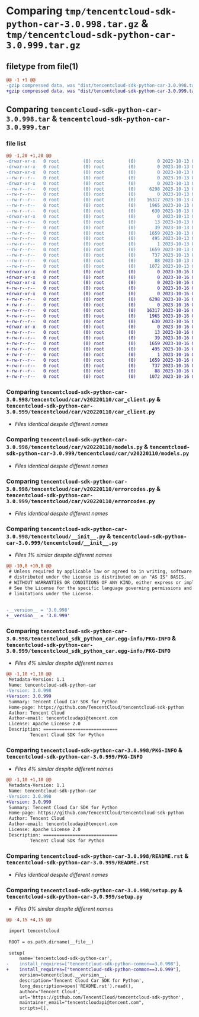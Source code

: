 # Comparing `tmp/tencentcloud-sdk-python-car-3.0.998.tar.gz` & `tmp/tencentcloud-sdk-python-car-3.0.999.tar.gz`

## filetype from file(1)

```diff
@@ -1 +1 @@
-gzip compressed data, was "dist/tencentcloud-sdk-python-car-3.0.998.tar", last modified: Fri Oct 13 00:22:23 2023, max compression
+gzip compressed data, was "dist/tencentcloud-sdk-python-car-3.0.999.tar", last modified: Mon Oct 16 00:21:40 2023, max compression
```

## Comparing `tencentcloud-sdk-python-car-3.0.998.tar` & `tencentcloud-sdk-python-car-3.0.999.tar`

### file list

```diff
@@ -1,20 +1,20 @@
-drwxr-xr-x   0 root         (0) root         (0)        0 2023-10-13 00:22:23.000000 tencentcloud-sdk-python-car-3.0.998/
-drwxr-xr-x   0 root         (0) root         (0)        0 2023-10-13 00:22:23.000000 tencentcloud-sdk-python-car-3.0.998/tencentcloud/
-drwxr-xr-x   0 root         (0) root         (0)        0 2023-10-13 00:22:23.000000 tencentcloud-sdk-python-car-3.0.998/tencentcloud/car/
--rw-r--r--   0 root         (0) root         (0)        0 2023-10-13 00:22:23.000000 tencentcloud-sdk-python-car-3.0.998/tencentcloud/car/__init__.py
-drwxr-xr-x   0 root         (0) root         (0)        0 2023-10-13 00:22:23.000000 tencentcloud-sdk-python-car-3.0.998/tencentcloud/car/v20220110/
--rw-r--r--   0 root         (0) root         (0)     6298 2023-10-13 00:22:23.000000 tencentcloud-sdk-python-car-3.0.998/tencentcloud/car/v20220110/car_client.py
--rw-r--r--   0 root         (0) root         (0)        0 2023-10-13 00:22:23.000000 tencentcloud-sdk-python-car-3.0.998/tencentcloud/car/v20220110/__init__.py
--rw-r--r--   0 root         (0) root         (0)    16317 2023-10-13 00:22:23.000000 tencentcloud-sdk-python-car-3.0.998/tencentcloud/car/v20220110/models.py
--rw-r--r--   0 root         (0) root         (0)     1965 2023-10-13 00:22:23.000000 tencentcloud-sdk-python-car-3.0.998/tencentcloud/car/v20220110/errorcodes.py
--rw-r--r--   0 root         (0) root         (0)      630 2023-10-13 00:22:23.000000 tencentcloud-sdk-python-car-3.0.998/tencentcloud/__init__.py
-drwxr-xr-x   0 root         (0) root         (0)        0 2023-10-13 00:22:23.000000 tencentcloud-sdk-python-car-3.0.998/tencentcloud_sdk_python_car.egg-info/
--rw-r--r--   0 root         (0) root         (0)       13 2023-10-13 00:22:23.000000 tencentcloud-sdk-python-car-3.0.998/tencentcloud_sdk_python_car.egg-info/top_level.txt
--rw-r--r--   0 root         (0) root         (0)       39 2023-10-13 00:22:23.000000 tencentcloud-sdk-python-car-3.0.998/tencentcloud_sdk_python_car.egg-info/requires.txt
--rw-r--r--   0 root         (0) root         (0)     1659 2023-10-13 00:22:23.000000 tencentcloud-sdk-python-car-3.0.998/tencentcloud_sdk_python_car.egg-info/PKG-INFO
--rw-r--r--   0 root         (0) root         (0)      495 2023-10-13 00:22:23.000000 tencentcloud-sdk-python-car-3.0.998/tencentcloud_sdk_python_car.egg-info/SOURCES.txt
--rw-r--r--   0 root         (0) root         (0)        1 2023-10-13 00:22:23.000000 tencentcloud-sdk-python-car-3.0.998/tencentcloud_sdk_python_car.egg-info/dependency_links.txt
--rw-r--r--   0 root         (0) root         (0)     1659 2023-10-13 00:22:23.000000 tencentcloud-sdk-python-car-3.0.998/PKG-INFO
--rw-r--r--   0 root         (0) root         (0)      737 2023-10-13 00:22:23.000000 tencentcloud-sdk-python-car-3.0.998/README.rst
--rw-r--r--   0 root         (0) root         (0)       88 2023-10-13 00:22:23.000000 tencentcloud-sdk-python-car-3.0.998/setup.cfg
--rw-r--r--   0 root         (0) root         (0)     1072 2023-10-13 00:22:23.000000 tencentcloud-sdk-python-car-3.0.998/setup.py
+drwxr-xr-x   0 root         (0) root         (0)        0 2023-10-16 00:21:40.000000 tencentcloud-sdk-python-car-3.0.999/
+drwxr-xr-x   0 root         (0) root         (0)        0 2023-10-16 00:21:40.000000 tencentcloud-sdk-python-car-3.0.999/tencentcloud/
+drwxr-xr-x   0 root         (0) root         (0)        0 2023-10-16 00:21:40.000000 tencentcloud-sdk-python-car-3.0.999/tencentcloud/car/
+-rw-r--r--   0 root         (0) root         (0)        0 2023-10-16 00:21:39.000000 tencentcloud-sdk-python-car-3.0.999/tencentcloud/car/__init__.py
+drwxr-xr-x   0 root         (0) root         (0)        0 2023-10-16 00:21:40.000000 tencentcloud-sdk-python-car-3.0.999/tencentcloud/car/v20220110/
+-rw-r--r--   0 root         (0) root         (0)     6298 2023-10-16 00:21:39.000000 tencentcloud-sdk-python-car-3.0.999/tencentcloud/car/v20220110/car_client.py
+-rw-r--r--   0 root         (0) root         (0)        0 2023-10-16 00:21:39.000000 tencentcloud-sdk-python-car-3.0.999/tencentcloud/car/v20220110/__init__.py
+-rw-r--r--   0 root         (0) root         (0)    16317 2023-10-16 00:21:39.000000 tencentcloud-sdk-python-car-3.0.999/tencentcloud/car/v20220110/models.py
+-rw-r--r--   0 root         (0) root         (0)     1965 2023-10-16 00:21:39.000000 tencentcloud-sdk-python-car-3.0.999/tencentcloud/car/v20220110/errorcodes.py
+-rw-r--r--   0 root         (0) root         (0)      630 2023-10-16 00:21:39.000000 tencentcloud-sdk-python-car-3.0.999/tencentcloud/__init__.py
+drwxr-xr-x   0 root         (0) root         (0)        0 2023-10-16 00:21:40.000000 tencentcloud-sdk-python-car-3.0.999/tencentcloud_sdk_python_car.egg-info/
+-rw-r--r--   0 root         (0) root         (0)       13 2023-10-16 00:21:40.000000 tencentcloud-sdk-python-car-3.0.999/tencentcloud_sdk_python_car.egg-info/top_level.txt
+-rw-r--r--   0 root         (0) root         (0)       39 2023-10-16 00:21:40.000000 tencentcloud-sdk-python-car-3.0.999/tencentcloud_sdk_python_car.egg-info/requires.txt
+-rw-r--r--   0 root         (0) root         (0)     1659 2023-10-16 00:21:40.000000 tencentcloud-sdk-python-car-3.0.999/tencentcloud_sdk_python_car.egg-info/PKG-INFO
+-rw-r--r--   0 root         (0) root         (0)      495 2023-10-16 00:21:40.000000 tencentcloud-sdk-python-car-3.0.999/tencentcloud_sdk_python_car.egg-info/SOURCES.txt
+-rw-r--r--   0 root         (0) root         (0)        1 2023-10-16 00:21:40.000000 tencentcloud-sdk-python-car-3.0.999/tencentcloud_sdk_python_car.egg-info/dependency_links.txt
+-rw-r--r--   0 root         (0) root         (0)     1659 2023-10-16 00:21:40.000000 tencentcloud-sdk-python-car-3.0.999/PKG-INFO
+-rw-r--r--   0 root         (0) root         (0)      737 2023-10-16 00:21:39.000000 tencentcloud-sdk-python-car-3.0.999/README.rst
+-rw-r--r--   0 root         (0) root         (0)       88 2023-10-16 00:21:40.000000 tencentcloud-sdk-python-car-3.0.999/setup.cfg
+-rw-r--r--   0 root         (0) root         (0)     1072 2023-10-16 00:21:39.000000 tencentcloud-sdk-python-car-3.0.999/setup.py
```

### Comparing `tencentcloud-sdk-python-car-3.0.998/tencentcloud/car/v20220110/car_client.py` & `tencentcloud-sdk-python-car-3.0.999/tencentcloud/car/v20220110/car_client.py`

 * *Files identical despite different names*

### Comparing `tencentcloud-sdk-python-car-3.0.998/tencentcloud/car/v20220110/models.py` & `tencentcloud-sdk-python-car-3.0.999/tencentcloud/car/v20220110/models.py`

 * *Files identical despite different names*

### Comparing `tencentcloud-sdk-python-car-3.0.998/tencentcloud/car/v20220110/errorcodes.py` & `tencentcloud-sdk-python-car-3.0.999/tencentcloud/car/v20220110/errorcodes.py`

 * *Files identical despite different names*

### Comparing `tencentcloud-sdk-python-car-3.0.998/tencentcloud/__init__.py` & `tencentcloud-sdk-python-car-3.0.999/tencentcloud/__init__.py`

 * *Files 1% similar despite different names*

```diff
@@ -10,8 +10,8 @@
 # Unless required by applicable law or agreed to in writing, software
 # distributed under the License is distributed on an "AS IS" BASIS,
 # WITHOUT WARRANTIES OR CONDITIONS OF ANY KIND, either express or implied.
 # See the License for the specific language governing permissions and
 # limitations under the License.
 
 
-__version__ = '3.0.998'
+__version__ = '3.0.999'
```

### Comparing `tencentcloud-sdk-python-car-3.0.998/tencentcloud_sdk_python_car.egg-info/PKG-INFO` & `tencentcloud-sdk-python-car-3.0.999/tencentcloud_sdk_python_car.egg-info/PKG-INFO`

 * *Files 4% similar despite different names*

```diff
@@ -1,10 +1,10 @@
 Metadata-Version: 1.1
 Name: tencentcloud-sdk-python-car
-Version: 3.0.998
+Version: 3.0.999
 Summary: Tencent Cloud Car SDK for Python
 Home-page: https://github.com/TencentCloud/tencentcloud-sdk-python
 Author: Tencent Cloud
 Author-email: tencentcloudapi@tencent.com
 License: Apache License 2.0
 Description: ============================
         Tencent Cloud SDK for Python
```

### Comparing `tencentcloud-sdk-python-car-3.0.998/PKG-INFO` & `tencentcloud-sdk-python-car-3.0.999/PKG-INFO`

 * *Files 4% similar despite different names*

```diff
@@ -1,10 +1,10 @@
 Metadata-Version: 1.1
 Name: tencentcloud-sdk-python-car
-Version: 3.0.998
+Version: 3.0.999
 Summary: Tencent Cloud Car SDK for Python
 Home-page: https://github.com/TencentCloud/tencentcloud-sdk-python
 Author: Tencent Cloud
 Author-email: tencentcloudapi@tencent.com
 License: Apache License 2.0
 Description: ============================
         Tencent Cloud SDK for Python
```

### Comparing `tencentcloud-sdk-python-car-3.0.998/README.rst` & `tencentcloud-sdk-python-car-3.0.999/README.rst`

 * *Files identical despite different names*

### Comparing `tencentcloud-sdk-python-car-3.0.998/setup.py` & `tencentcloud-sdk-python-car-3.0.999/setup.py`

 * *Files 0% similar despite different names*

```diff
@@ -4,15 +4,15 @@
 
 import tencentcloud
 
 ROOT = os.path.dirname(__file__)
 
 setup(
     name='tencentcloud-sdk-python-car',
-    install_requires=["tencentcloud-sdk-python-common==3.0.998"],
+    install_requires=["tencentcloud-sdk-python-common==3.0.999"],
     version=tencentcloud.__version__,
     description='Tencent Cloud Car SDK for Python',
     long_description=open('README.rst').read(),
     author='Tencent Cloud',
     url='https://github.com/TencentCloud/tencentcloud-sdk-python',
     maintainer_email="tencentcloudapi@tencent.com",
     scripts=[],
```

